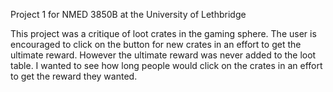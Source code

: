 Project 1 for NMED 3850B at the University of Lethbridge

This project was a critique of loot crates in the gaming sphere. 
The user is encouraged to click on the button for new crates in an effort to get the ultimate reward. However the ultimate reward was never added to the loot table. 
I wanted to see how long people would click on the crates in an effort to get the reward they wanted. 
